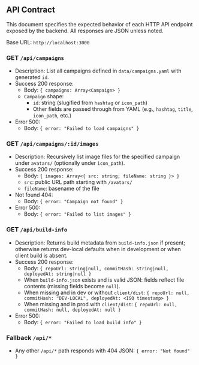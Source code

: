 ## API Contract

This document specifies the expected behavior of each HTTP API endpoint exposed by the backend. All responses are JSON unless noted.

Base URL: `http://localhost:3000`

### GET `/api/campaigns`
- Description: List all campaigns defined in `data/campaigns.yaml` with generated `id`.
- Success 200 response:
  - Body: `{ campaigns: Array<Campaign> }`
  - `Campaign` shape:
    - `id`: string (slugified from `hashtag` or `icon_path`)
    - Other fields are passed through from YAML (e.g., `hashtag`, `title`, `icon_path`, etc.)
- Error 500:
  - Body: `{ error: "Failed to load campaigns" }`

### GET `/api/campaigns/:id/images`
- Description: Recursively list image files for the specified campaign under `avatars/` (optionally under `icon_path`).
- Success 200 response:
  - Body: `{ images: Array<{ src: string; fileName: string }> }`
  - `src`: public URL path starting with `/avatars/`
  - `fileName`: basename of the file
- Not found 404:
  - Body: `{ error: "Campaign not found" }`
- Error 500:
  - Body: `{ error: "Failed to list images" }`

### GET `/api/build-info`
- Description: Returns build metadata from `build-info.json` if present; otherwise returns dev-local defaults when in development or when client build is absent.
- Success 200 response:
  - Body: `{ repoUrl: string|null, commitHash: string|null, deployedAt: string|null }`
  - When `build-info.json` exists and is valid JSON: fields reflect file contents (missing fields become `null`).
  - When missing and in dev or without `client/dist`: `{ repoUrl: null, commitHash: "DEV-LOCAL", deployedAt: <ISO timestamp> }`
  - When missing and in prod with `client/dist`: `{ repoUrl: null, commitHash: null, deployedAt: null }`
- Error 500:
  - Body: `{ error: "Failed to load build info" }`

### Fallback `/api/*`
- Any other `/api/*` path responds with 404 JSON: `{ error: "Not found" }`


